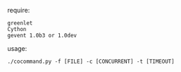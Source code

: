 require:

    greenlet
    Cython
    gevent 1.0b3 or 1.0dev

usage:

    ./cocommand.py -f [FILE] -c [CONCURRENT] -t [TIMEOUT]
